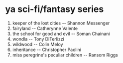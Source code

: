# ya sci-fi/fantasy series

1. keeper of the lost cities -- Shannon Messenger
2. fairyland -- Catherynne Valente
3. the school for good and evil -- Soman Chainani
4. wondla -- Tony DiTerlizzi
5. wildwood -- Colin Meloy
6. inheritance -- Christopher Paolini
7. miss peregrine's peculiar children -- Ransom Riggs

